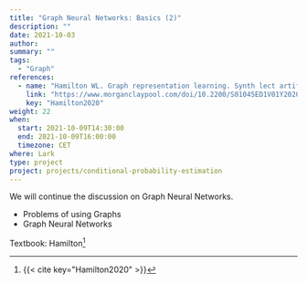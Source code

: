 ```yaml
---
title: "Graph Neural Networks: Basics (2)"
description: ""
date: 2021-10-03
author:
summary: ""
tags:
  - "Graph"
references:
  - name: "Hamilton WL. Graph representation learning. Synth lect artif intell mach learn. 2020;14: 1–159. doi:10.2200/s01045ed1v01y202009aim046"
    link: "https://www.morganclaypool.com/doi/10.2200/S01045ED1V01Y202009AIM046"
    key: "Hamilton2020"
weight: 22
when:
  start: 2021-10-09T14:30:00
  end: 2021-10-09T16:00:00
  timezone: CET
where: Lark
type: project
project: projects/conditional-probability-estimation
---
```


We will continue the discussion on Graph Neural Networks.

- Problems of using Graphs
- Graph Neural Networks


Textbook: Hamilton[^Hamilton2020]


[^Hamilton2020]: {{< cite key="Hamilton2020" >}}


